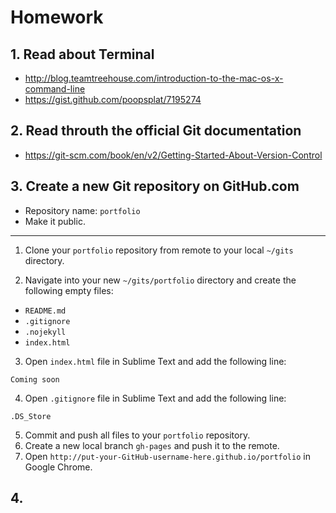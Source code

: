 # Homework

## 1. Read about Terminal

+ http://blog.teamtreehouse.com/introduction-to-the-mac-os-x-command-line
+ https://gist.github.com/poopsplat/7195274

## 2. Read throuth the official Git documentation

+ https://git-scm.com/book/en/v2/Getting-Started-About-Version-Control

## 3. Create a new Git repository on GitHub.com

+ Repository name: `portfolio`
+ Make it public.

---

1. Clone your `portfolio` repository from remote to your local `~/gits` directory.

2. Navigate into your new `~/gits/portfolio` directory and create the following empty files:
  + `README.md`
  + `.gitignore`
  + `.nojekyll`
  + `index.html`

3. Open `index.html` file in Sublime Text and add the following line:

  `Coming soon`

4. Open `.gitignore` file in Sublime Text and add the following line:

  `.DS_Store`

5. Commit and push all files to your `portfolio` repository.
6. Create a new local branch `gh-pages` and push it to the remote.
7. Open `http://put-your-GitHub-username-here.github.io/portfolio` in Google Chrome.

## 4.


